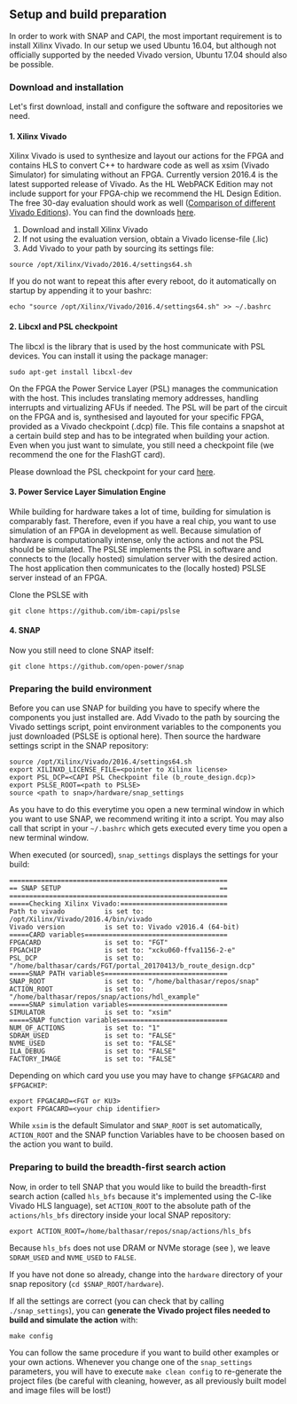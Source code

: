 ## Setup and build preparation

In order to work with SNAP and CAPI, the most important requirement is to install Xilinx Vivado. In our setup we used Ubuntu 16.04, but although not officially supported by the needed Vivado version, Ubuntu 17.04 should also be possible.

### Download and installation

Let's first download, install and configure the software and repositories we need.

#### 1. Xilinx Vivado 

Xilinx Vivado is used to synthesize and layout our actions for the FPGA and contains HLS to convert C++ to hardware code as well as xsim (Vivado Simulator) for simulating without an FPGA. Currently version 2016.4 is the latest supported release of Vivado. As the HL WebPACK Edition may not include support for your FPGA-chip we recommend the HL Design Edition. The free 30-day evaluation should work as well ([Comparison of different Vivado Editions](https://www.xilinx.com/products/design-tools/vivado.html#buy)). You can find the downloads [here](https://www.xilinx.com/support/download/index.html/content/xilinx/en/downloadNav/vivado-design-tools/2016-4.html).

1. Download and install Xilinx Vivado
2. If not using the evaluation version, obtain a Vivado license-file (.lic)
3. Add Vivado to your path by sourcing its settings file:
```
source /opt/Xilinx/Vivado/2016.4/settings64.sh
```
If you do not want to repeat this after every reboot, do it automatically on startup by appending it to your bashrc:
```
echo "source /opt/Xilinx/Vivado/2016.4/settings64.sh" >> ~/.bashrc
```

#### 2. Libcxl and PSL checkpoint

The libcxl is the library that is used by the host communicate with PSL devices. You can install it using the package manager:

```
sudo apt-get install libcxl-dev
```

On the FPGA the Power Service Layer (PSL) manages the communication with the host. This includes translating memory addresses, handling interrupts and virtualizing AFUs if needed. The PSL will be part of the circuit on the FPGA and is, synthesised and layouted for your specific FPGA, provided as a Vivado checkpoint (.dcp) file. This file contains a snapshot at a certain build step and has to be integrated when building your action. Even when you just want to simulate, you still need a checkpoint file (we recommend the one for the FlashGT card).

Please download the PSL checkpoint for your card [here](https://www-355.ibm.com/systems/power/openpower/tgcmDocumentRepository.xhtml?aliasId=CAPI). 

#### 3. Power Service Layer Simulation Engine

While building for hardware takes a lot of time, building for simulation is comparably fast. Therefore, even if you have a real chip, you want to use simulation of an FPGA in development as well.
Because simulation of hardware is computationally intense, only the actions and not the PSL should be simulated. The PSLSE implements the PSL in software and connects to the (locally hosted) simulation server with the desired action. The host application then communicates to the (locally hosted) PSLSE server instead of an FPGA. 

Clone the PSLSE with
```
git clone https://github.com/ibm-capi/pslse
```

#### 4. SNAP

Now you still need to clone SNAP itself:

```
git clone https://github.com/open-power/snap
```

### Preparing the build environment

Before you can use SNAP for building you have to specify where the components you just installed are. Add Vivado to the path by sourcing the Vivado settings script, point environment variables to the components you just downloaded (PSLSE is optional here). Then source the hardware settings script in the SNAP repository:

```
source /opt/Xilinx/Vivado/2016.4/settings64.sh
export XILINXD_LICENSE_FILE=<pointer to Xilinx license>
export PSL_DCP=<CAPI PSL Checkpoint file (b_route_design.dcp)>
export PSLSE_ROOT=<path to PSLSE>
source <path to snap>/hardware/snap_settings
```

As you have to do this everytime you open a new terminal window in which you want to use SNAP, we recommend writing it into a script. You may also call that script in your `~/.bashrc` which gets executed every time you open a new terminal window. 

When executed (or sourced), `snap_settings` displays the settings for your build:

```
=======================================================
== SNAP SETUP                                        ==
=======================================================
=====Checking Xilinx Vivado:===========================
Path to vivado          is set to: /opt/Xilinx/Vivado/2016.4/bin/vivado
Vivado version          is set to: Vivado v2016.4 (64-bit)
=====CARD variables====================================
FPGACARD                is set to: "FGT"
FPGACHIP                is set to: "xcku060-ffva1156-2-e"
PSL_DCP                 is set to: "/home/balthasar/cards/FGT/portal_20170413/b_route_design.dcp"
=====SNAP PATH variables===============================
SNAP_ROOT               is set to: "/home/balthasar/repos/snap"
ACTION_ROOT             is set to: "/home/balthasar/repos/snap/actions/hdl_example"
=====SNAP simulation variables=========================
SIMULATOR               is set to: "xsim"
=====SNAP function variables===========================
NUM_OF_ACTIONS          is set to: "1"
SDRAM_USED              is set to: "FALSE"
NVME_USED               is set to: "FALSE"
ILA_DEBUG               is set to: "FALSE"
FACTORY_IMAGE           is set to: "FALSE"
```

Depending on which card you use you may have to change `$FPGACARD` and `$FPGACHIP`:

```
export FPGACARD=<FGT or KU3>
export FPGACARD=<your chip identifier>
```

While `xsim` is the default Simulator and  `SNAP_ROOT` is set automatically, `ACTION_ROOT` and the SNAP function Variables have to be choosen based on the action you want to build.


### Preparing to build the breadth-first search action

Now, in order to tell SNAP that you would like to build the breadth-first search action (called `hls_bfs` because it's implemented using the C-like Vivado HLS language), set `ACTION_ROOT` to the absolute path of the `actions/hls_bfs` directory inside your local SNAP repository:

```
export ACTION_ROOT=/home/balthasar/repos/snap/actions/hls_bfs
```

Because `hls_bfs` does not use DRAM or NVMe storage (see [](https://github.com/open-power/snap/tree/master/actions/hls_bfs/doc)), we leave `SDRAM_USED` and `NVME_USED` to `FALSE`.

If you have not done so already, change into the `hardware` directory of your snap repository (`cd $SNAP_ROOT/hardware`).

If all the settings are correct (you can check that by calling `./snap_settings`), you can **generate the Vivado project files needed to build and simulate the action** with:

```
make config
```

You can follow the same procedure if you want to build other examples or your own actions.
Whenever you change one of the `snap_settings` parameters, you will have to execute `make clean config` to re-generate the project files (be careful with cleaning, however, as all previously built model and image files will be lost!)

